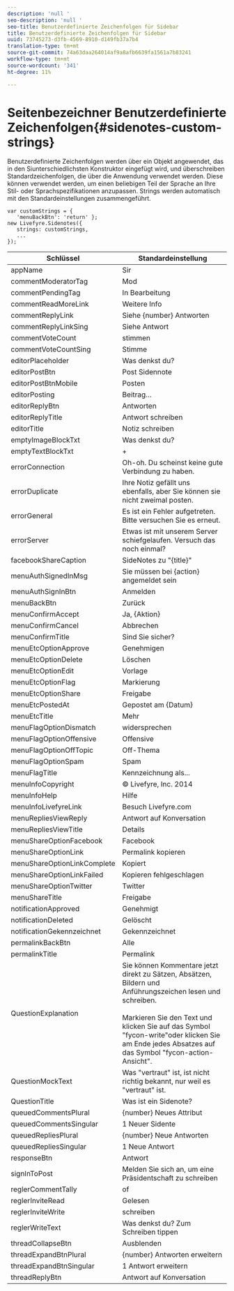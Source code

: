 ```yaml
---
description: 'null '
seo-description: 'null '
seo-title: Benutzerdefinierte Zeichenfolgen für Sidebar
title: Benutzerdefinierte Zeichenfolgen für Sidebar
uuid: 73745273-d3fb-4569-8910-d149fb37a7b4
translation-type: tm+mt
source-git-commit: 74a63daa264014af9a8afb6639fa1561a7b83241
workflow-type: tm+mt
source-wordcount: '341'
ht-degree: 11%

---
```



# Seitenbezeichner Benutzerdefinierte Zeichenfolgen{#sidenotes-custom-strings}

Benutzerdefinierte Zeichenfolgen werden über ein Objekt angewendet, das in den Siunterschiedlichsten Konstruktor eingefügt wird, und überschreiben Standardzeichenfolgen, die über die Anwendung verwendet werden. Diese können verwendet werden, um einen beliebigen Teil der Sprache an Ihre Stil- oder Sprachspezifikationen anzupassen. Strings werden automatisch mit den Standardeinstellungen zusammengeführt.

```
var customStrings = { 
   'menuBackBtn': 'return' }; 
new Livefyre.Sidenotes({ 
   strings: customStrings, 
   ...  
});
```

| Schlüssel | Standardeinstellung |
|---|---|
| appName | Sir |
| commentModeratorTag | Mod |
| commentPendingTag | In Bearbeitung |
| commentReadMoreLink | Weitere Info |
| commentReplyLink | Siehe {number} Antworten |
| commentReplyLinkSing | Siehe Antwort |
| commentVoteCount | stimmen |
| commentVoteCountSing | Stimme |
| editorPlaceholder | Was denkst du? |
| editorPostBtn | Post Sidennote |
| editorPostBtnMobile | Posten |
| editorPosting | Beitrag… |
| editorReplyBtn | Antworten |
| editorReplyTitle | Antwort schreiben |
| editorTitle | Notiz schreiben |
| emptyImageBlockTxt | Was denkst du? |
| emptyTextBlockTxt | + |
| errorConnection | Oh-oh. Du scheinst keine gute Verbindung zu haben. |
| errorDuplicate | Ihre Notiz gefällt uns ebenfalls, aber Sie können sie nicht zweimal posten. |
| errorGeneral | Es ist ein Fehler aufgetreten. Bitte versuchen Sie es erneut. |
| errorServer | Etwas ist mit unserem Server schiefgelaufen. Versuch das noch einmal? |
| facebookShareCaption | SideNotes zu &quot;{title}&quot; |
| menuAuthSignedInMsg | Sie müssen bei {action} angemeldet sein |
| menuAuthSignInBtn | Anmelden |
| menuBackBtn | Zurück |
| menuConfirmAccept | Ja, {Aktion} |
| menuConfirmCancel | Abbrechen |
| menuConfirmTitle | Sind Sie sicher? |
| menuEtcOptionApprove | Genehmigen |
| menuEtcOptionDelete | Löschen |
| menuEtcOptionEdit | Vorlage      |
| menuEtcOptionFlag | Markierung |
| menuEtcOptionShare | Freigabe |
| menuEtcPostedAt | Gepostet am {Datum} |
| menuEtcTitle | Mehr |
| menuFlagOptionDismatch | widersprechen |
| menuFlagOptionOffensive | Offensive |
| menuFlagOptionOffTopic | Off-Thema |
| menuFlagOptionSpam | Spam |
| menuFlagTitle | Kennzeichnung als... |
| menuInfoCopyright | © Livefyre, Inc. 2014 |
| menuInfoHelp | Hilfe |
| menuInfoLivefyreLink | Besuch Livefyre.com |
| menuRepliesViewReply | Antwort auf Konversation |
| menuRepliesViewTitle | Details |
| menuShareOptionFacebook | Facebook |
| menuShareOptionLink | Permalink kopieren |
| menuShareOptionLinkComplete | Kopiert |
| menuShareOptionLinkFailed | Kopieren fehlgeschlagen |
| menuShareOptionTwitter | Twitter |
| menuShareTitle | Freigabe |
| notificationApproved | Genehmigt |
| notificationDeleted | Gelöscht |
| notificationGekennzeichnet | Gekennzeichnet |
| permalinkBackBtn | Alle |
| permalinkTitle | Permalink |
| QuestionExplanation | Sie können Kommentare jetzt direkt zu Sätzen, Absätzen, Bildern und Anführungszeichen lesen und schreiben.<br><br>Markieren Sie den Text und klicken Sie auf das Symbol &quot;fycon-write&quot;oder klicken Sie am Ende jedes Absatzes auf das Symbol &quot;fycon-action-Ansicht&quot;. |
| QuestionMockText | Was &quot;vertraut&quot; ist, ist nicht richtig bekannt, nur weil es &quot;vertraut&quot; ist. |
| QuestionTitle | Was ist ein Sidenote? |
| queuedCommentsPlural | {number} Neues Attribut |
| queuedCommentsSingular | 1 Neuer Sidente |
| queuedRepliesPlural | {number} Neue Antworten |
| queuedRepliesSingular | 1 Neue Antwort |
| responseBtn | Antwort |
| signInToPost | Melden Sie sich an, um eine Präsidentschaft zu schreiben |
| reglerCommentTally | of |
| reglerInviteRead | Gelesen |
| reglerInviteWrite | schreiben |
| reglerWriteText | Was denkst du? Zum Schreiben tippen |
| threadCollapseBtn | Ausblenden |
| threadExpandBtnPlural | {number} Antworten erweitern |
| threadExpandBtnSingular | 1 Antwort erweitern |
| threadReplyBtn | Antwort auf Konversation |
